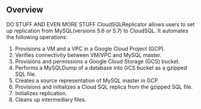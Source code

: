 ## Overview
DO STUFF AND EVEN MORE STUFF
CloudSQLReplicator allows users to set up replication from MySQL(versions 5.6 or 5.7) to CloudSQL. 
It automates the following operations:

1. Provisions a VM and a VPC in a Google Cloud Project (GCP).
2. Verifies connectivity between VM/VPC and MySQL master.
3. Provisions and permissions a Google Cloud Storage (GCS) bucket.
4. Performs a MySQLDump of a database into GCS bucket as a gzipped SQL file.
5. Creates a source representation of MySQL master in GCP.
6. Provisions and initializes a Cloud SQL replica from the gzipped SQL file.
7. Initializes replication.
8. Cleans up intermediary files.
